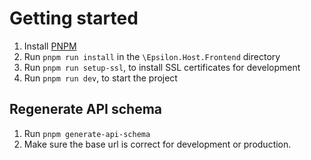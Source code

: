 # Getting started

1. Install [PNPM](https://pnpm.io/)
1. Run `pnpm run install` in the `\Epsilon.Host.Frontend` directory
2. Run `pnpm run setup-ssl`, to install SSL certificates for development
3. Run `pnpm run dev`, to start the project

## Regenerate API schema

1. Run `pnpm generate-api-schema`
2. Make sure the base url is correct for development or production.
